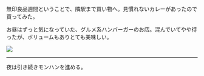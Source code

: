 無印良品週間ということで、隣駅まで買い物へ。見慣れないカレーがあったので買ってみた。

お昼はずっと気になっていた、グルメ系ハンバーガーのお店。混んでいてやや待ったが、ボリュームもありとても美味しい。

![](https://photos.apkas.net/medium/202503/20250323-D1000037.webp)

---

夜は引き続きモンハンを進める。
